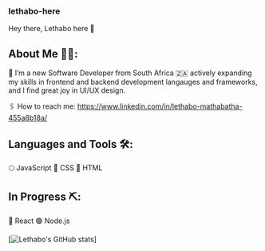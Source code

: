 ### lethabo-here
Hey there, Lethabo here 👋

## About Me 👩‍💻:

🦾 I’m a new Software Developer from South Africa  🇿🇦 actively expanding my skills in frontend and backend development langauges and frameworks, and I find great joy in UI/UX design. 

🖇 How to reach me: https://www.linkedin.com/in/lethabo-mathabatha-455a8b18a/


## Languages and Tools 🛠:
🌕 JavaScript
🔵 CSS
🔴 HTML

## In Progress ⛏:
🌌 React 
🟢 Node.js

[![Lethabo's GitHub stats](https://github-readme-stats.vercel.app/api?username=lethabomathabatha&show_icons=true&theme=transparent)]
